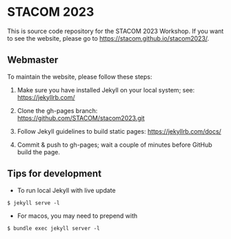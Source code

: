 # STACOM 2023

This is source code repository for the STACOM 2023 Workshop. If you want to see the website, please go to https://stacom.github.io/stacom2023/.

## Webmaster

To maintain the website, please follow these steps:

1. Make sure you have installed Jekyll on your local system; see: https://jekyllrb.com/

2. Clone the gh-pages branch: https://github.com/STACOM/stacom2023.git

3. Follow Jekyll guidelines to build static pages: https://jekyllrb.com/docs/

4. Commit & push to gh-pages; wait a couple of minutes before GitHub build the page.

## Tips for development

* To run local Jekyll with live update

```
$ jekyll serve -l
```

* For macos, you may need to prepend with

```
$ bundle exec jekyll server -l
```
